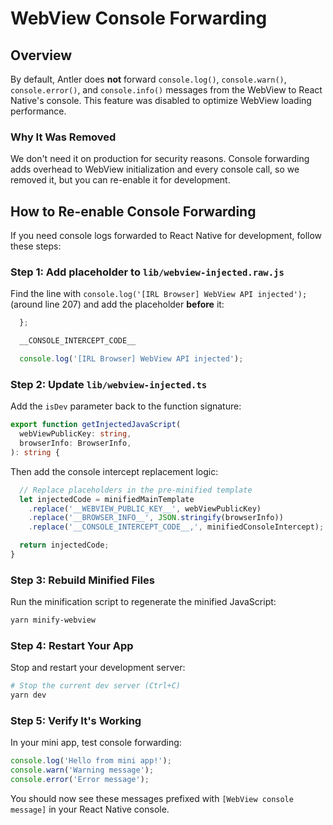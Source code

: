 # WebView Console Forwarding

## Overview

By default, Antler does **not** forward `console.log()`, `console.warn()`, `console.error()`, and `console.info()` messages from the WebView to React Native's console. This feature was disabled to optimize WebView loading performance.

### Why It Was Removed

We don't need it on production for security reasons. Console forwarding adds overhead to WebView initialization and every console call, so we removed it, but you can re-enable it for development.

## How to Re-enable Console Forwarding

If you need console logs forwarded to React Native for development, follow these steps:

### Step 1: Add placeholder to `lib/webview-injected.raw.js`

Find the line with `console.log('[IRL Browser] WebView API injected');` (around line 207) and add the placeholder **before** it:

```javascript
  };

  __CONSOLE_INTERCEPT_CODE__

  console.log('[IRL Browser] WebView API injected');
```

### Step 2: Update `lib/webview-injected.ts`

Add the `isDev` parameter back to the function signature:

```typescript
export function getInjectedJavaScript(
  webViewPublicKey: string,
  browserInfo: BrowserInfo,
): string {
```

Then add the console intercept replacement logic:

```typescript
  // Replace placeholders in the pre-minified template
  let injectedCode = minifiedMainTemplate
    .replace('__WEBVIEW_PUBLIC_KEY__', webViewPublicKey)
    .replace('__BROWSER_INFO__', JSON.stringify(browserInfo))
    .replace('__CONSOLE_INTERCEPT_CODE__,', minifiedConsoleIntercept);

  return injectedCode;
}
```

### Step 3: Rebuild Minified Files

Run the minification script to regenerate the minified JavaScript:

```bash
yarn minify-webview
```

### Step 4: Restart Your App

Stop and restart your development server:

```bash
# Stop the current dev server (Ctrl+C)
yarn dev
```

### Step 5: Verify It's Working

In your mini app, test console forwarding:

```javascript
console.log('Hello from mini app!');
console.warn('Warning message');
console.error('Error message');
```

You should now see these messages prefixed with `[WebView console message]` in your React Native console.